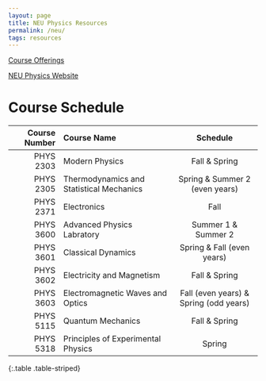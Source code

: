 ```yaml
---
layout: page
title: NEU Physics Resources
permalink: /neu/
tags: resources
---
```


[Course Offerings](http://catalog.northeastern.edu/undergraduate/science/physics/physics-bs/#planofstudytext)

[NEU Physics Website](https://cos.northeastern.edu/physics/)

# Course Schedule

| Course Number | Course Name                               | Schedule                                  |
| -------------:|:------------------------------------------|:-----------------------------------------:|
| PHYS 2303     | Modern Physics                            | Fall & Spring                             |
| PHYS 2305     | Thermodynamics and Statistical Mechanics  | Spring & Summer 2 (even years)            |
| PHYS 2371     | Electronics                               | Fall                                      |
| PHYS 3600     | Advanced Physics Labratory                | Summer 1 & Summer 2                       |
| PHYS 3601     | Classical Dynamics                        | Spring & Fall (even years)                |
| PHYS 3602     | Electricity and Magnetism                 | Fall & Spring                             |
| PHYS 3603     | Electromagnetic Waves and Optics          | Fall (even years) & Spring (odd years)    |
| PHYS 5115     | Quantum Mechanics                         | Fall & Spring                             |
| PHYS 5318     | Principles of Experimental Physics        | Spring                                    |
{:.table .table-striped}